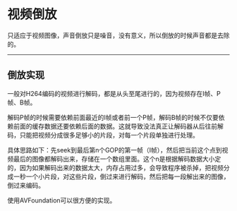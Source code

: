 # 视频倒放

只适应于视频图像，声音倒放只是噪音，没有意义，所以倒放的时候声音都是去除的。

------

## 倒放实现

一般对H264编码的视频进行解码，都是从头至尾进行的，因为视频存在I帧、P帧、B帧。

解码P帧的时候需要依赖前面最近的I帧或者前一个P帧，解码B帧的时候不仅要依赖前面的缓存数据还要依赖后面的数据。这就导致没法真正让解码器从后往前解码，只能把视频分成很多足够小的片段，对每一个片段单独进行处理。

具体思路如下：先seek到最后第n个GOP的第一帧（I帧），然后把当前这个点到视频最后的图像都解码出来，存储在一个数组里面。这个n是根据解码数据大小定的，因为如果解码出来的数据太大，内存占用过多，会导致程序被杀掉，把视频分成一秒一个小片段，对这些片段，倒过来进行解码，然后把每一段解出来的图像，倒过来编码。

使用AVFoundation可以很方便的实现。